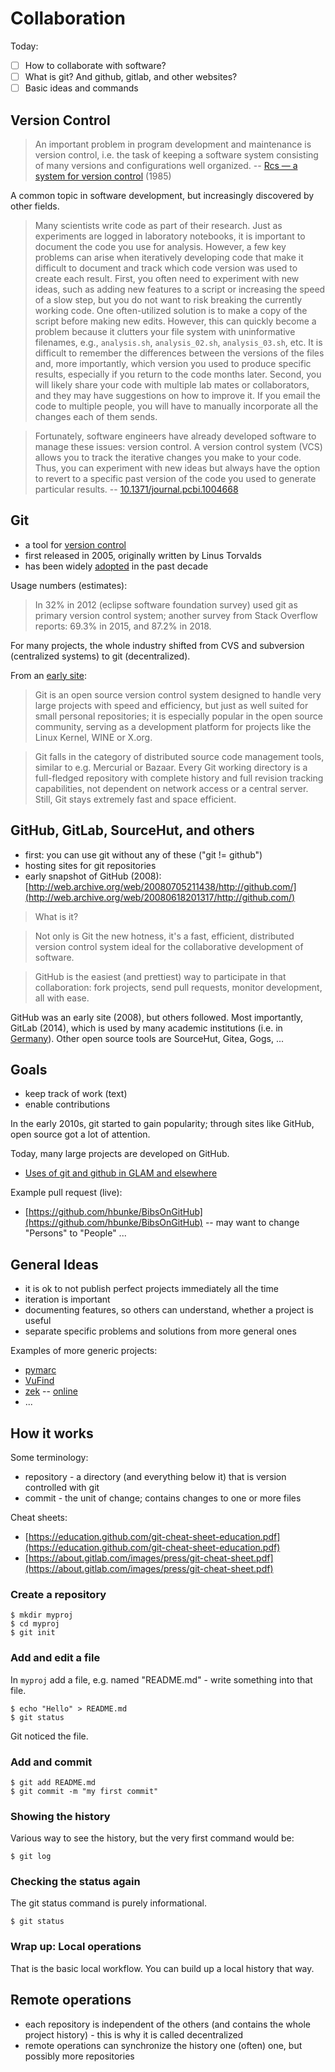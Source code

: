 # Collaboration

Today:

* [ ] How to collaborate with software?
* [ ] What is git? And github, gitlab, and other websites?
* [ ] Basic ideas and commands

## Version Control

> An important problem in program development and maintenance is version
> control, i.e. the task of keeping a software system consisting of many
> versions and configurations well organized. -- [Rcs — a system for version control](https://fatcat.wiki/release/j66jbj3safaclbcoe3a7lujik4) (1985)

A common topic in software development, but increasingly discovered by other fields.

> Many scientists write code as part of their research. Just as experiments are
> logged in laboratory notebooks, it is important to document the code you use
> for analysis. However, a few key problems can arise when iteratively
> developing code that make it difficult to document and track which code
> version was used to create each result. First, you often need to experiment
> with new ideas, such as adding new features to a script or increasing the
> speed of a slow step, but you do not want to risk breaking the currently
> working code. One often-utilized solution is to make a copy of the script
> before making new edits. However, this can quickly become a problem because
> it clutters your file system with uninformative filenames, e.g., `analysis.sh`,
> `analysis_02.sh`, `analysis_03.sh`, etc. It is difficult to remember the
> differences between the versions of the files and, more importantly, which
> version you used to produce specific results, especially if you return to the
> code months later. Second, you will likely share your code with multiple lab
> mates or collaborators, and they may have suggestions on how to improve it.
> If you email the code to multiple people, you will have to manually
> incorporate all the changes each of them sends.

> Fortunately, software engineers have already developed software to manage
> these issues: version control. A version control system (VCS) allows you to
> track the iterative changes you make to your code. Thus, you can experiment
> with new ideas but always have the option to revert to a specific past
> version of the code you used to generate particular results. -- [10.1371/journal.pcbi.1004668](https://doi.org/10.1371/journal.pcbi.1004668)

## Git

* a tool for [version control](https://en.wikipedia.org/wiki/Version_control)
* first released in 2005, originally written by Linus Torvalds
* has been widely [adopted](https://en.wikipedia.org/wiki/Git#Adoption) in the past decade

Usage numbers (estimates):

> In 32% in 2012 (eclipse software foundation survey) used git as primary
> version control system; another survey from Stack Overflow reports: 69.3% in
> 2015, and 87.2% in 2018.

For many projects, the whole industry shifted from CVS and subversion
(centralized systems) to git (decentralized).

From an [early site](http://web.archive.org/web/20080618074823/http://git.or.cz/):

> Git is an open source version control system designed to handle very large
> projects with speed and efficiency, but just as well suited for small
> personal repositories; it is especially popular in the open source community,
> serving as a development platform for projects like the Linux Kernel, WINE or
> X.org.

> Git falls in the category of distributed source code management tools,
> similar to e.g. Mercurial or Bazaar. Every Git working directory is a
> full-fledged repository with complete history and full revision tracking
> capabilities, not dependent on network access or a central server. Still, Git
> stays extremely fast and space efficient.

## GitHub, GitLab, SourceHut, and others

* first: you can use git without any of these ("git != github")
* hosting sites for git repositories
* early snapshot of GitHub (2008): [http://web.archive.org/web/20080705211438/http://github.com/](http://web.archive.org/web/20080618201317/http://github.com/)

> What is it?

> Not only is Git the new hotness, it's a fast, efficient, distributed version
> control system ideal for the collaborative development of software.

> GitHub is the easiest (and prettiest) way to participate in that
> collaboration: fork projects, send pull requests, monitor development, all
> with ease.

GitHub was an early site (2008), but others followed. Most importantly, GitLab
(2014), which is used by many academic institutions (i.e. in
[Germany](https://www.google.com/search?q=inurl%3Agit+site%3Ade+%22universit%C3%A4t%22)).
Other open source tools are SourceHut, Gitea, Gogs, ...

## Goals

* keep track of work (text)
* enable contributions

In the early 2010s, git started to gain popularity; through sites like GitHub,
open source got a lot of attention.

Today, many large projects are developed on GitHub.

* [Uses of git and github in GLAM and elsewhere](https://github.com/miku/lc-extra#git-use-cases-in-glam-and-elsewhere)

Example pull request (live):

* [https://github.com/hbunke/BibsOnGitHub](https://github.com/hbunke/BibsOnGitHub) -- may want to change "Persons" to "People" ...


## General Ideas

* it is ok to not publish perfect projects immediately all the time
* iteration is important
* documenting features, so others can understand, whether a project is useful
* separate specific problems and solutions from more general ones

Examples of more generic projects:

* [pymarc](https://pypi.org/project/pymarc/)
* [VuFind](https://vufind.org/vufind/)
* [zek](https://github.com/miku/zek) -- [online](https://www.onlinetool.io/xmltogo/)
* ...

## How it works

Some terminology:

* repository - a directory (and everything below it) that is version controlled with git
* commit - the unit of change; contains changes to one or more files

Cheat sheets:

* [https://education.github.com/git-cheat-sheet-education.pdf](https://education.github.com/git-cheat-sheet-education.pdf)
* [https://about.gitlab.com/images/press/git-cheat-sheet.pdf](https://about.gitlab.com/images/press/git-cheat-sheet.pdf)

### Create a repository

```
$ mkdir myproj
$ cd myproj
$ git init
```

### Add and edit a file

In `myproj` add a file, e.g. named "README.md" - write something into that file.

```
$ echo "Hello" > README.md
$ git status
```

Git noticed the file.

### Add and commit

```
$ git add README.md
$ git commit -m "my first commit"
```

### Showing the history

Various way to see the history, but the very first command would be:

```
$ git log
```

### Checking the status again

The git status command is purely informational.

```
$ git status
```

### Wrap up: Local operations

That is the basic local workflow. You can build up a local history that way.


## Remote operations

* each repository is independent of the others (and contains the whole project history) - this is why it is called decentralized
* remote operations can synchronize the history one (often) one, but possibly more repositories

